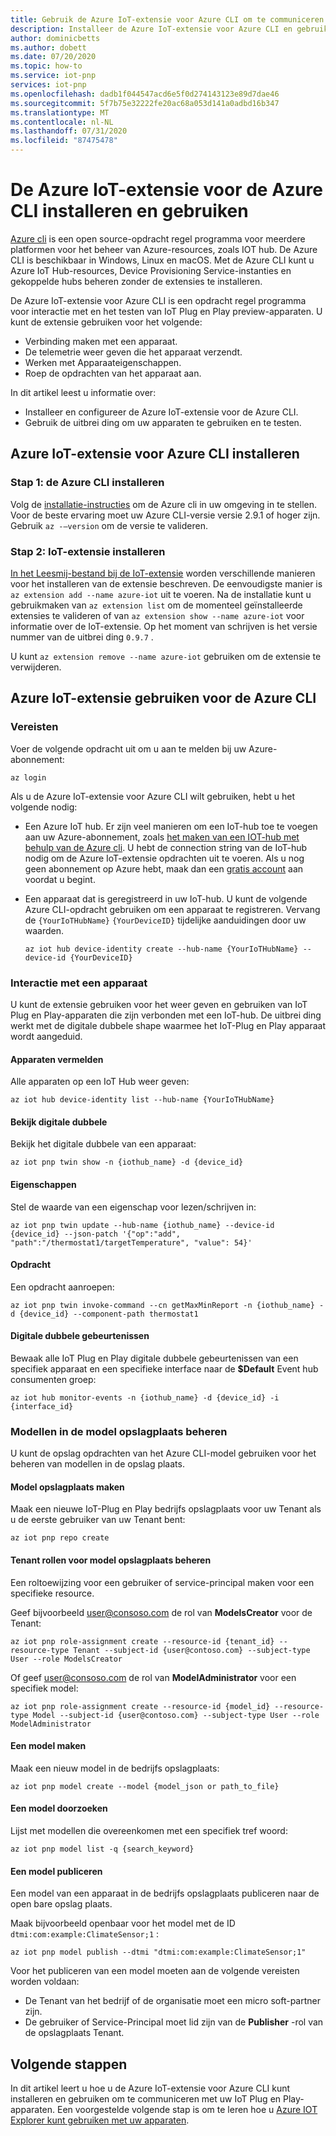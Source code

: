 ```yaml
---
title: Gebruik de Azure IoT-extensie voor Azure CLI om te communiceren met IoT Plug en Play preview-apparaten | Microsoft Docs
description: Installeer de Azure IoT-extensie voor Azure CLI en gebruik deze om te communiceren met de IoT-Plug en Play apparaten die zijn verbonden met mijn IoT-hub.
author: dominicbetts
ms.author: dobett
ms.date: 07/20/2020
ms.topic: how-to
ms.service: iot-pnp
services: iot-pnp
ms.openlocfilehash: dadb1f044547acd6e5f0d274143123e89d7dae46
ms.sourcegitcommit: 5f7b75e32222fe20ac68a053d141a0adbd16b347
ms.translationtype: MT
ms.contentlocale: nl-NL
ms.lasthandoff: 07/31/2020
ms.locfileid: "87475478"
---
```

# <a name="install-and-use-the-azure-iot-extension-for-the-azure-cli"></a>De Azure IoT-extensie voor de Azure CLI installeren en gebruiken

[Azure cli](https://docs.microsoft.com/cli/azure?view=azure-cli-latest) is een open source-opdracht regel programma voor meerdere platformen voor het beheer van Azure-resources, zoals IOT hub. De Azure CLI is beschikbaar in Windows, Linux en macOS. Met de Azure CLI kunt u Azure IoT Hub-resources, Device Provisioning Service-instanties en gekoppelde hubs beheren zonder de extensies te installeren.

De Azure IoT-extensie voor Azure CLI is een opdracht regel programma voor interactie met en het testen van IoT Plug en Play preview-apparaten. U kunt de extensie gebruiken voor het volgende:

- Verbinding maken met een apparaat.
- De telemetrie weer geven die het apparaat verzendt.
- Werken met Apparaateigenschappen.
- Roep de opdrachten van het apparaat aan.

In dit artikel leest u informatie over:

- Installeer en configureer de Azure IoT-extensie voor de Azure CLI.
- Gebruik de uitbrei ding om uw apparaten te gebruiken en te testen.

## <a name="install-azure-iot-extension-for-the-azure-cli"></a>Azure IoT-extensie voor Azure CLI installeren

### <a name="step-1---install-the-azure-cli"></a>Stap 1: de Azure CLI installeren

Volg de [installatie-instructies](https://docs.microsoft.com/cli/azure/install-azure-cli?view=azure-cli-latest) om de Azure cli in uw omgeving in te stellen. Voor de beste ervaring moet uw Azure CLI-versie versie 2.9.1 of hoger zijn. Gebruik `az -–version` om de versie te valideren.

### <a name="step-2---install-iot-extension"></a>Stap 2: IoT-extensie installeren

[In het Leesmij-bestand bij de IoT-extensie](https://github.com/Azure/azure-iot-cli-extension) worden verschillende manieren voor het installeren van de extensie beschreven. De eenvoudigste manier is `az extension add --name azure-iot` uit te voeren. Na de installatie kunt u gebruikmaken van `az extension list` om de momenteel geïnstalleerde extensies te valideren of van `az extension show --name azure-iot` voor informatie over de IoT-extensie. Op het moment van schrijven is het versie nummer van de uitbrei ding `0.9.7` .

U kunt `az extension remove --name azure-iot` gebruiken om de extensie te verwijderen.

## <a name="use-azure-iot-extension-for-the-azure-cli"></a>Azure IoT-extensie gebruiken voor de Azure CLI

### <a name="prerequisites"></a>Vereisten

Voer de volgende opdracht uit om u aan te melden bij uw Azure-abonnement:

```azurecli
az login
```

Als u de Azure IoT-extensie voor Azure CLI wilt gebruiken, hebt u het volgende nodig:

- Een Azure IoT hub. Er zijn veel manieren om een IoT-hub toe te voegen aan uw Azure-abonnement, zoals [het maken van een IOT-hub met behulp van de Azure cli](../iot-hub/iot-hub-create-using-cli.md). U hebt de connection string van de IoT-hub nodig om de Azure IoT-extensie opdrachten uit te voeren. Als u nog geen abonnement op Azure hebt, maak dan een [gratis account](https://azure.microsoft.com/free/?WT.mc_id=A261C142F) aan voordat u begint.

- Een apparaat dat is geregistreerd in uw IoT-hub. U kunt de volgende Azure CLI-opdracht gebruiken om een apparaat te registreren. Vervang de `{YourIoTHubName}` `{YourDeviceID}` tijdelijke aanduidingen door uw waarden.

    ```azurecli
    az iot hub device-identity create --hub-name {YourIoTHubName} --device-id {YourDeviceID}
    ```

### <a name="interact-with-a-device"></a>Interactie met een apparaat

U kunt de extensie gebruiken voor het weer geven en gebruiken van IoT Plug en Play-apparaten die zijn verbonden met een IoT-hub. De uitbrei ding werkt met de digitale dubbele shape waarmee het IoT-Plug en Play apparaat wordt aangeduid.

#### <a name="list-devices"></a>Apparaten vermelden

Alle apparaten op een IoT Hub weer geven:

```azurecli
az iot hub device-identity list --hub-name {YourIoTHubName}
```

#### <a name="view-digital-twin"></a>Bekijk digitale dubbele

Bekijk het digitale dubbele van een apparaat:

```azurecli
az iot pnp twin show -n {iothub_name} -d {device_id}
```

#### <a name="properties"></a>Eigenschappen

Stel de waarde van een eigenschap voor lezen/schrijven in:

```azurecli
az iot pnp twin update --hub-name {iothub_name} --device-id {device_id} --json-patch '{"op":"add", "path":"/thermostat1/targetTemperature", "value": 54}'
```

#### <a name="commands"></a>Opdracht

Een opdracht aanroepen:

```azurecli
az iot pnp twin invoke-command --cn getMaxMinReport -n {iothub_name} -d {device_id} --component-path thermostat1
```

#### <a name="digital-twin-events"></a>Digitale dubbele gebeurtenissen

Bewaak alle IoT Plug en Play digitale dubbele gebeurtenissen van een specifiek apparaat en een specifieke interface naar de **$Default** Event hub consumenten groep:

```azurecli
az iot hub monitor-events -n {iothub_name} -d {device_id} -i {interface_id}
```

### <a name="manage-models-in-the-model-repository"></a>Modellen in de model opslagplaats beheren

U kunt de opslag opdrachten van het Azure CLI-model gebruiken voor het beheren van modellen in de opslag plaats.

#### <a name="create-model-repository"></a>Model opslagplaats maken

Maak een nieuwe IoT-Plug en Play bedrijfs opslagplaats voor uw Tenant als u de eerste gebruiker van uw Tenant bent:

```azurecli
az iot pnp repo create
```

#### <a name="manage-model-repository-tenant-roles"></a>Tenant rollen voor model opslagplaats beheren

Een roltoewijzing voor een gebruiker of service-principal maken voor een specifieke resource.

Geef bijvoorbeeld user@consoso.com de rol van **ModelsCreator** voor de Tenant:

```azurecli
az iot pnp role-assignment create --resource-id {tenant_id} --resource-type Tenant --subject-id {user@contoso.com} --subject-type User --role ModelsCreator
```

Of geef user@consoso.com de rol van **ModelAdministrator** voor een specifiek model:

```azurecli
az iot pnp role-assignment create --resource-id {model_id} --resource-type Model --subject-id {user@contoso.com} --subject-type User --role ModelAdministrator
```

#### <a name="create-a-model"></a>Een model maken

Maak een nieuw model in de bedrijfs opslagplaats:

```azurecli
az iot pnp model create --model {model_json or path_to_file}
```

#### <a name="search-a-model"></a>Een model doorzoeken

Lijst met modellen die overeenkomen met een specifiek tref woord:

```azurecli
az iot pnp model list -q {search_keyword}
```

#### <a name="publish-a-model"></a>Een model publiceren

Een model van een apparaat in de bedrijfs opslagplaats publiceren naar de open bare opslag plaats.

Maak bijvoorbeeld openbaar voor het model met de ID `dtmi:com:example:ClimateSensor;1` :

```azurecli
az iot pnp model publish --dtmi "dtmi:com:example:ClimateSensor;1"
```

Voor het publiceren van een model moeten aan de volgende vereisten worden voldaan:

- De Tenant van het bedrijf of de organisatie moet een micro soft-partner zijn. 
- De gebruiker of Service-Principal moet lid zijn van de **Publisher** -rol van de opslagplaats Tenant.

## <a name="next-steps"></a>Volgende stappen

In dit artikel leert u hoe u de Azure IoT-extensie voor Azure CLI kunt installeren en gebruiken om te communiceren met uw IoT Plug en Play-apparaten. Een voorgestelde volgende stap is om te leren hoe u [Azure IOT Explorer kunt gebruiken met uw apparaten](./howto-use-iot-explorer.md).
